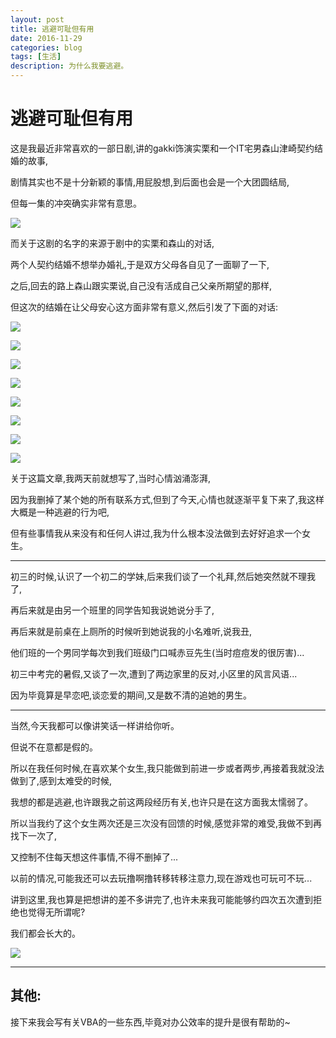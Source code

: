 ```yaml
---
layout: post
title: 逃避可耻但有用
date: 2016-11-29
categories: blog
tags: [生活]
description: 为什么我要逃避。
---
```


# 逃避可耻但有用

这是我最近非常喜欢的一部日剧,讲的gakki饰演实栗和一个IT宅男森山津崎契约结婚的故事,

剧情其实也不是十分新颖的事情,用屁股想,到后面也会是一个大团圆结局,

但每一集的冲突确实非常有意思。

![](http://oam2zfeyb.bkt.clouddn.com/gakki.jpg)

而关于这剧的名字的来源于剧中的实栗和森山的对话,

两个人契约结婚不想举办婚礼,于是双方父母各自见了一面聊了一下,

之后,回去的路上森山跟实栗说,自己没有活成自己父亲所期望的那样,

但这次的结婚在让父母安心这方面非常有意义,然后引发了下面的对话:



![](http://oam2zfeyb.bkt.clouddn.com/gakki2.png)

![](http://oam2zfeyb.bkt.clouddn.com/gakki3.png)

![](http://oam2zfeyb.bkt.clouddn.com/gakki4.png)

![](http://oam2zfeyb.bkt.clouddn.com/gakki5.png)

![](http://oam2zfeyb.bkt.clouddn.com/gakki6.png)

![](http://oam2zfeyb.bkt.clouddn.com/gakki7.png)

![](http://oam2zfeyb.bkt.clouddn.com/gakki8.png)

![](http://oam2zfeyb.bkt.clouddn.com/gakki9.png)

关于这篇文章,我两天前就想写了,当时心情汹涌澎湃,

因为我删掉了某个她的所有联系方式,但到了今天,心情也就逐渐平复下来了,我这样大概是一种逃避的行为吧,

但有些事情我从来没有和任何人讲过,我为什么根本没法做到去好好追求一个女生。

------

初三的时候,认识了一个初二的学妹,后来我们谈了一个礼拜,然后她突然就不理我了,

再后来就是由另一个班里的同学告知我说她说分手了,

再后来就是前桌在上厕所的时候听到她说我的小名难听,说我丑,

他们班的一个男同学每次到我们班级门口喊赤豆先生(当时痘痘发的很厉害)...

初三中考完的暑假,又谈了一次,遭到了两边家里的反对,小区里的风言风语...

因为毕竟算是早恋吧,谈恋爱的期间,又是数不清的追她的男生。

------

当然,今天我都可以像讲笑话一样讲给你听。

但说不在意都是假的。

所以在我任何时候,在喜欢某个女生,我只能做到前进一步或者两步,再接着我就没法做到了,感到太难受的时候,

我想的都是逃避,也许跟我之前这两段经历有关,也许只是在这方面我太懦弱了。

所以当我约了这个女生两次还是三次没有回馈的时候,感觉非常的难受,我做不到再找下一次了,

又控制不住每天想这件事情,不得不删掉了...

以前的情况,可能我还可以去玩撸啊撸转移转移注意力,现在游戏也可玩可不玩...

讲到这里,我也算是把想讲的差不多讲完了,也许未来我可能能够约四次五次遭到拒绝也觉得无所谓呢?

我们都会长大的。

![](http://oam2zfeyb.bkt.clouddn.com/20161020111940101.jpg)

------

## 其他:

接下来我会写有关VBA的一些东西,毕竟对办公效率的提升是很有帮助的~

